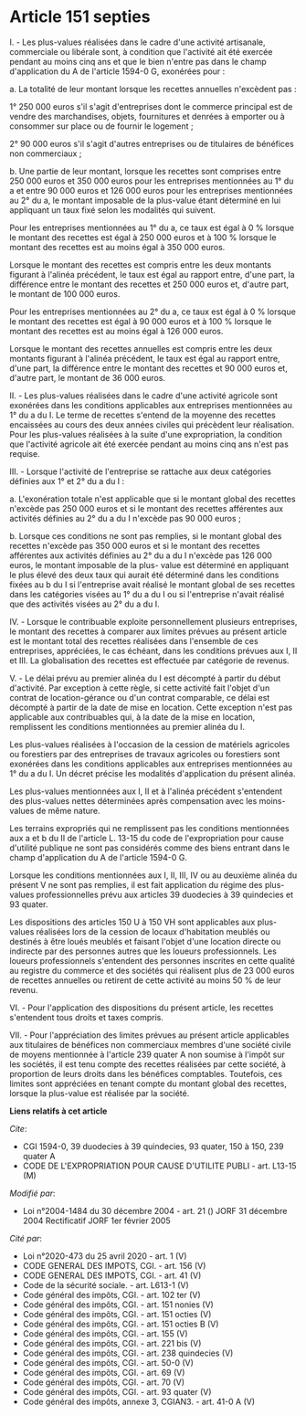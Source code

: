 # Article 151 septies

I. - Les plus-values réalisées dans le cadre d'une activité artisanale, commerciale ou libérale sont, à condition que
l'activité ait été exercée pendant au moins cinq ans et que le bien n'entre pas dans le champ d'application du A de l'article
1594-0 G, exonérées pour :

a. La totalité de leur montant lorsque les recettes annuelles n'excèdent pas :

1° 250 000 euros s'il s'agit d'entreprises dont le commerce principal est de vendre des marchandises, objets, fournitures et
denrées à emporter ou à consommer sur place ou de fournir le logement ;

2° 90 000 euros s'il s'agit d'autres entreprises ou de titulaires de bénéfices non commerciaux ;

b. Une partie de leur montant, lorsque les recettes sont comprises entre 250 000 euros et 350 000 euros pour les entreprises
mentionnées au 1° du a et entre 90 000 euros et 126 000 euros pour les entreprises mentionnées au 2° du a, le montant
imposable de la plus-value étant déterminé en lui appliquant un taux fixé selon les modalités qui suivent.

Pour les entreprises mentionnées au 1° du a, ce taux est égal à 0 % lorsque le montant des recettes est égal à 250 000 euros
et à 100 % lorsque le montant des recettes est au moins égal à 350 000 euros.

Lorsque le montant des recettes est compris entre les deux montants figurant à l'alinéa précédent, le taux est égal au
rapport entre, d'une part, la différence entre le montant des recettes et 250 000 euros et, d'autre part, le montant de 100
000 euros.

Pour les entreprises mentionnées au 2° du a, ce taux est égal à 0 % lorsque le montant des recettes est égal à 90 000 euros
et à 100 % lorsque le montant des recettes est au moins égal à 126 000 euros.

Lorsque le montant des recettes annuelles est compris entre les deux montants figurant à l'alinéa précédent, le taux est égal
au rapport entre, d'une part, la différence entre le montant des recettes et 90 000 euros et, d'autre part, le montant de 36
000 euros.

II. - Les plus-values réalisées dans le cadre d'une activité agricole sont exonérées dans les conditions applicables aux
entreprises mentionnées au 1° du a du I. Le terme de recettes s'entend de la moyenne des recettes encaissées au cours des
deux années civiles qui précèdent leur réalisation. Pour les plus-values réalisées à la suite d'une expropriation, la
condition que l'activité agricole ait été exercée pendant au moins cinq ans n'est pas requise.

III. - Lorsque l'activité de l'entreprise se rattache aux deux catégories définies aux 1° et 2° du a du I :

a. L'exonération totale n'est applicable que si le montant global des recettes n'excède pas 250 000 euros et si le montant
des recettes afférentes aux activités définies au 2° du a du I n'excède pas 90 000 euros ;

b. Lorsque ces conditions ne sont pas remplies, si le montant global des recettes n'excède pas 350 000 euros et si le montant
des recettes afférentes aux activités définies au 2° du a du I n'excède pas 126 000 euros, le montant imposable de la plus-
value est déterminé en appliquant le plus élevé des deux taux qui aurait été déterminé dans les conditions fixées au b du I
si l'entreprise avait réalisé le montant global de ses recettes dans les catégories visées au 1° du a du I ou si l'entreprise
n'avait réalisé que des activités visées au 2° du a du I.

IV. - Lorsque le contribuable exploite personnellement plusieurs entreprises, le montant des recettes à comparer aux limites
prévues au présent article est le montant total des recettes réalisées dans l'ensemble de ces entreprises, appréciées, le cas
échéant, dans les conditions prévues aux I, II et III. La globalisation des recettes est effectuée par catégorie de revenus.

V. - Le délai prévu au premier alinéa du I est décompté à partir du début d'activité. Par exception à cette règle, si cette
activité fait l'objet d'un contrat de location-gérance ou d'un contrat comparable, ce délai est décompté à partir de la date
de mise en location. Cette exception n'est pas applicable aux contribuables qui, à la date de la mise en location,
remplissent les conditions mentionnées au premier alinéa du I.

Les plus-values réalisées à l'occasion de la cession de matériels agricoles ou forestiers par des entreprises de travaux
agricoles ou forestiers sont exonérées dans les conditions applicables aux entreprises mentionnées au 1° du a du I. Un décret
précise les modalités d'application du présent alinéa.

Les plus-values mentionnées aux I, II et à l'alinéa précédent s'entendent des plus-values nettes déterminées après
compensation avec les moins-values de même nature.

Les terrains expropriés qui ne remplissent pas les conditions mentionnées aux a et b du II de l'article L. 13-15 du code de
l'expropriation pour cause d'utilité publique ne sont pas considérés comme des biens entrant dans le champ d'application du A
de l'article 1594-0 G.

Lorsque les conditions mentionnées aux I, II, III, IV ou au deuxième alinéa du présent V ne sont pas remplies, il est fait
application du régime des plus-values professionnelles prévu aux articles 39 duodecies à 39 quindecies et 93 quater.

Les dispositions des articles 150 U à 150 VH sont applicables aux plus-values réalisées lors de la cession de locaux
d'habitation meublés ou destinés à être loués meublés et faisant l'objet d'une location directe ou indirecte par des
personnes autres que les loueurs professionnels. Les loueurs professionnels s'entendent des personnes inscrites en cette
qualité au registre du commerce et des sociétés qui réalisent plus de 23 000 euros de recettes annuelles ou retirent de cette
activité au moins 50 % de leur revenu.

VI. - Pour l'application des dispositions du présent article, les recettes s'entendent tous droits et taxes compris.

VII. - Pour l'appréciation des limites prévues au présent article applicables aux titulaires de bénéfices non commerciaux
membres d'une société civile de moyens mentionnée à l'article 239 quater A non soumise à l'impôt sur les sociétés, il est
tenu compte des recettes réalisées par cette société, à proportion de leurs droits dans les bénéfices comptables. Toutefois,
ces limites sont appréciées en tenant compte du montant global des recettes, lorsque la plus-value est réalisée par la
société.

**Liens relatifs à cet article**

_Cite_:

  - CGI 1594-0, 39 duodecies à 39 quindecies, 93 quater, 150 à 150, 239 quater A
  - CODE DE L'EXPROPRIATION POUR CAUSE D'UTILITE PUBLI - art. L13-15 (M)

_Modifié par_:

  - Loi n°2004-1484 du 30 décembre 2004 - art. 21 () JORF 31 décembre 2004 Rectificatif JORF 1er février 2005

_Cité par_:

  - Loi n°2020-473 du 25 avril 2020 - art. 1 (V)
  - CODE GENERAL DES IMPOTS, CGI. - art. 156 (V)
  - CODE GENERAL DES IMPOTS, CGI. - art. 41 (V)
  - Code de la sécurité sociale. - art. L613-1 (V)
  - Code général des impôts, CGI. - art. 102 ter (V)
  - Code général des impôts, CGI. - art. 151 nonies (V)
  - Code général des impôts, CGI. - art. 151 octies (V)
  - Code général des impôts, CGI. - art. 151 octies B (V)
  - Code général des impôts, CGI. - art. 155 (V)
  - Code général des impôts, CGI. - art. 221 bis (V)
  - Code général des impôts, CGI. - art. 238 quindecies (V)
  - Code général des impôts, CGI. - art. 50-0 (V)
  - Code général des impôts, CGI. - art. 69 (V)
  - Code général des impôts, CGI. - art. 70 (V)
  - Code général des impôts, CGI. - art. 93 quater (V)
  - Code général des impôts, annexe 3, CGIAN3. - art. 41-0 A (V)
